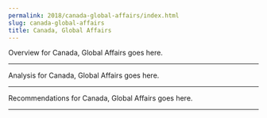```yaml
---
permalink: 2018/canada-global-affairs/index.html
slug: canada-global-affairs
title: Canada, Global Affairs
---
```


Overview for Canada, Global Affairs goes here.

---

Analysis for Canada, Global Affairs goes here.

---

Recommendations for Canada, Global Affairs goes here.

---
